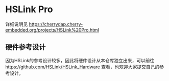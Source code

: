 # HSLink Pro

详细说明见 <https://cherrydap.cherry-embedded.org/projects/HSLink%20Pro.html>

## 硬件参考设计

因为HSLink的参考设计较多，因此将硬件设计从本仓库独立出来，可以前往 <https://github.com/HSLink/HSLink_Hardware> 查看，也欢迎大家提交自己的参考设计。
